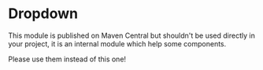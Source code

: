 # Dropdown

This module is published on Maven Central but shouldn't be used directly in your project,
it is an internal module which help some components.

Please use them instead of this one!
